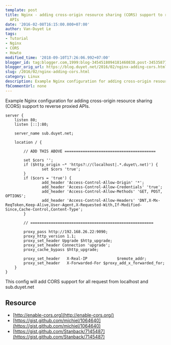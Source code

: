 ```yaml
---
template: post
title: Nginx - adding cross-origin resource sharing (CORS) support to reverse proxied
  APIs
date: '2016-02-08T16:15:00.000+07:00'
author: Van-Duyet Le
tags:
- Tutorial
- Nginx
- CORS
- Howto
modified_time: '2018-09-10T17:26:06.992+07:00'
blogger_id: tag:blogger.com,1999:blog-3454518094181460838.post-3453587777397111212
blogger_orig_url: https://blog.duyet.net/2016/02/nginx-adding-cors.html
slug: /2016/02/nginx-adding-cors.html
category: Linux
description: Example Nginx configuration for adding cross-origin resource sharing (CORS) support to reverse proxied APIs.  
fbCommentUrl: none
---
```


Example Nginx configuration for adding cross-origin resource sharing (CORS) support to reverse proxied APIs.  

```
server {
    listen 80;
    listen [::]:80;

    server_name sub.duyet.net;

    location / {

        // ADD THIS ABOVE ========================================

        set $cors '';
        if ($http_origin ~* 'https?://(localhost|.*.duyet\.net)') {
                set $cors 'true';
        }
        if ($cors = 'true') {
                add_header 'Access-Control-Allow-Origin' '*';
                add_header 'Access-Control-Allow-Credentials' 'true';
                add_header 'Access-Control-Allow-Methods' 'GET, POST, OPTIONS';
                add_header 'Access-Control-Allow-Headers' 'DNT,X-Mx-ReqToken,Keep-Alive,User-Agent,X-Requested-With,If-Modified-Since,Cache-Control,Content-Type';
        }

        // ======================================================

        proxy_pass http://192.168.26.22:9090;
        proxy_http_version 1.1;
        proxy_set_header Upgrade $http_upgrade;
        proxy_set_header Connection 'upgrade';
        proxy_cache_bypass $http_upgrade;

        proxy_set_header   X-Real-IP             $remote_addr;
        proxy_set_header   X-Forwarded-For $proxy_add_x_forwarded_for;
    }
}

```

This config will add CORS support for all request from localhost and sub.duyet.net

## Resource ##

- [http://enable-cors.org](http://enable-cors.org/)
- [https://gist.github.com/michiel/1064640](https://gist.github.com/michiel/1064640)
- [https://gist.github.com/Stanback/7145487](https://gist.github.com/Stanback/7145487)
